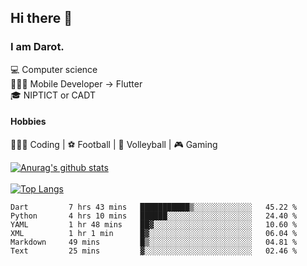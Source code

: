 ## Hi there 👋

### I am Darot.

💻 Computer science <br>
🧑🏻‍💻 Mobile Developer -> Flutter<br>
🎓 NIPTICT or CADT<br>

#### Hobbies 
🧑🏻‍💻 Coding  |  ⚽️ Football | 🏐 Volleyball | 🎮 Gaming<br>

<!-- [![Darot's GitHub stats](https://github-readme-stats.vercel.app/api?username=darot-chen)](https://github.com/darot-chen/github-readme-stats) -->
<!--
**darot-chen/darot-chen** is a ✨ _special_ ✨ repository because its `README.md` (this file) appears on your GitHub profile.

Here are some ideas to get you started:

- 🔭 I’m currently working on ...
- 🌱 I’m currently learning ...
- 👯 I’m looking to collaborate on ...
- 🤔 I’m looking for help with ...
- 💬 Ask me about ...
- 📫 How to reach me: ...
- 😄 Pronouns: ...
- ⚡ Fun fact: ...
-->

[![Anurag's github stats](https://github-readme-stats.vercel.app/api?username=darot-chen&count_private=true&theme=cobalt&show_icons=true)](https://github.com/darot-chen)
</br>
</br>
[![Top Langs](https://github-readme-stats.vercel.app/api/top-langs/?username=darot-chen&layout=compact&theme=cobalt)](https://github.com/darot-chen/)


<!--START_SECTION:waka-->

```text
Dart         7 hrs 43 mins   ███████████▒░░░░░░░░░░░░░   45.22 %
Python       4 hrs 10 mins   ██████░░░░░░░░░░░░░░░░░░░   24.40 %
YAML         1 hr 48 mins    ██▓░░░░░░░░░░░░░░░░░░░░░░   10.60 %
XML          1 hr 1 min      █▓░░░░░░░░░░░░░░░░░░░░░░░   06.04 %
Markdown     49 mins         █▒░░░░░░░░░░░░░░░░░░░░░░░   04.81 %
Text         25 mins         ▓░░░░░░░░░░░░░░░░░░░░░░░░   02.46 %
```

<!--END_SECTION:waka-->
